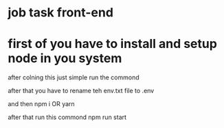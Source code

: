 # job task front-end

# first of you have to install and setup node in you system

after colning this just simple run the commond

after that you have to rename teh env.txt file to .env

and then
npm i OR yarn

after that run this commond 
npm run start
